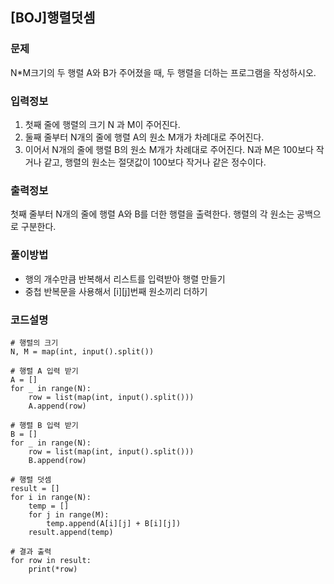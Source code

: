 ## [BOJ]행렬덧셈

### 문제

N*M크기의 두 행렬 A와 B가 주어졌을 때, 두 행렬을 더하는 프로그램을 작성하시오.

### 입력정보
1. 첫째 줄에 행렬의 크기 N 과 M이 주어진다.
2. 둘째 줄부터 N개의 줄에 행렬 A의 원소 M개가 차례대로 주어진다.
3. 이어서 N개의 줄에 행렬 B의 원소 M개가 차례대로 주어진다. N과 M은 100보다 작거나 같고, 행렬의 원소는 절댓값이 100보다 작거나 같은 정수이다.

### 출력정보

첫째 줄부터 N개의 줄에 행렬 A와 B를 더한 행렬을 출력한다. 행렬의 각 원소는 공백으로 구분한다.

### 풀이방법
- 행의 개수만큼 반복해서 리스트를 입력받아 행렬 만들기
- 중첩 반복문을 사용해서 [i][j]번째 원소끼리 더하기

### 코드설명
```
# 행렬의 크기
N, M = map(int, input().split())

# 행렬 A 입력 받기
A = []
for _ in range(N):
    row = list(map(int, input().split()))
    A.append(row)

# 행렬 B 입력 받기
B = []
for _ in range(N):
    row = list(map(int, input().split()))
    B.append(row)

# 행렬 덧셈
result = []
for i in range(N):
    temp = []
    for j in range(M):
        temp.append(A[i][j] + B[i][j])
    result.append(temp)

# 결과 출력
for row in result:
    print(*row)

```